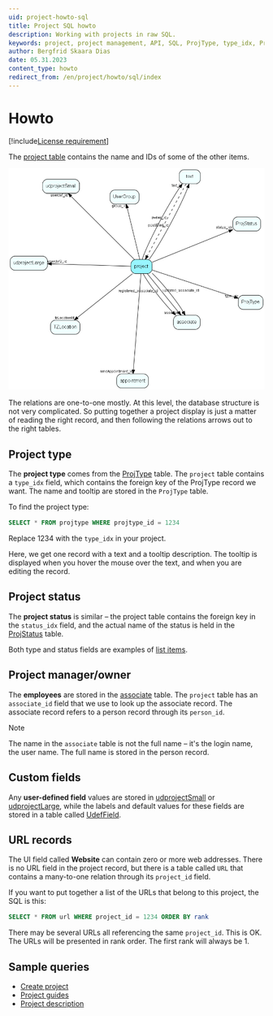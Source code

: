 ```yaml
---
uid: project-howto-sql
title: Project SQL howto
description: Working with projects in raw SQL.
keywords: project, project management, API, SQL, ProjType, type_idx, ProjStatus, status_idx
author: Bergfrid Skaara Dias
date: 05.31.2023
content_type: howto
redirect_from: /en/project/howto/sql/index
---
```


# Howto

[!include[License requirement](../../../../../../common/includes/req-for-project-mgt.md)]

The [project table][5] contains the name and IDs of some of the other items.

![project table relationship diagram][img2]

The relations are one-to-one mostly. At this level, the database structure is not very complicated. So putting together a project display is just a matter of reading the right record, and then following the relations arrows out to the right tables.

<!-- TBD include Relations table from ../../../database/tables/project.md?range=69-90 -->

## Project type

The **project type** comes from the [ProjType][6] table. The `project` table contains a `type_idx` field, which contains the foreign key of the ProjType record we want. The name and tooltip are stored in the `ProjType` table.

To find the project type:

```SQL
SELECT * FROM projtype WHERE projtype_id = 1234
```

Replace 1234 with the `type_idx` in your project.

Here, we get one record with a text and a tooltip description. The tooltip is displayed when you hover the mouse over the text, and when you are editing the record.

## Project status

The **project status** is similar – the project table contains the foreign key in the `status_idx` field, and the actual name of the status is held in the [ProjStatus][7] table.

Both type and status fields are examples of [list items][4].

## Project manager/owner

The **employees** are stored in the [associate][8] table. The `project` table has an `associate_id` field that we use to look up the associate record. The associate record refers to a person record through its `person_id`.

> [!NOTE]
> The name in the `associate` table is not the full name – it's the login name, the user name. The full name is stored in the person record.

## Custom fields

Any **user-defined field** values are stored in [udprojectSmall][9] or [udprojectLarge][10], while the labels and default values for these fields are stored in a table called [UdefField][11].

## URL records

The UI field called **Website** can contain zero or more web addresses. There is no URL field in the project record, but there is a table called `URL` that contains a many-to-one relation through its `project_id` field.

If you want to put together a list of the URLs that belong to this project, the SQL is this:

```SQL
SELECT * FROM url WHERE project_id = 1234 ORDER BY rank
```

There may be several URLs all referencing the same `project_id`. This is OK. The URLs will be presented in rank order. The first rank will always be 1.

## Sample queries

* [Create project][1]
* [Project guides][2]
* [Project description][3]

<!-- Referenced links -->
[1]: create.md
[2]: project-guide.md
[3]: text-table.md
[4]: ../../../lists/index.md
[5]: ../../../../database/tables/project.md
[6]: ../../../../database/tables/projtype.md
[7]: ../../../../database/tables/projstatus.md
[8]: ../../../../database/tables/associate.md
[9]: ../../../../database/tables/udprojectsmall.md
[10]: ../../../../database/tables/udprojectlarge.md
[11]: ../../../../database/tables/udeffield.md

<!-- Referenced images -->
[img2]: ../../../../database/tables/media/project.png
